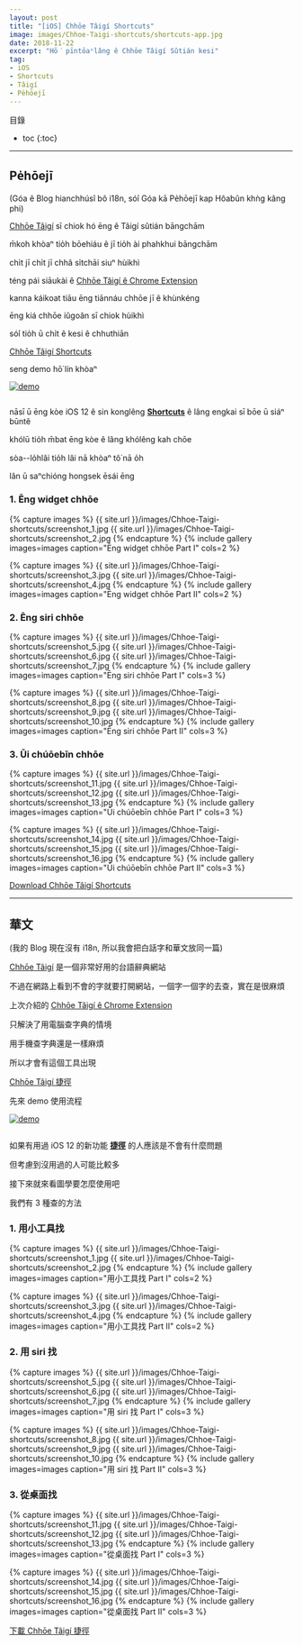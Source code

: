 ```yaml
---
layout: post
title: "[iOS] Chhōe Tâigí Shortcuts"
image: images/Chhoe-Taigi-shortcuts/shortcuts-app.jpg
date: 2018-11-22
excerpt: "Hō͘ pīntōaⁿlâng ê Chhōe Tâigí Sûtián kesi"
tag:
- iOS
- Shortcuts
- Tâigí
- Pe̍hōejī
---
```


目錄
* toc
{:toc}

---

## Pe̍hōejī

(Góa ê Blog hianchhúsî bô i18n, só͘í Góa kā Pe̍hōejī kap Hôabûn khǹg kâng phi)

[Chhōe Tâigí](https://chhoe.taigi.info/) sī chiok hó ēng ê Tâigí sûtián bāngchām

m̄koh khòaⁿ tio̍h bōehiáu ê jī tio̍h ài phahkhui bāngchām

chi̍t jī chi̍t jī chhâ si̍tchāi siuⁿ hùikhì

téng pái siāukài ê [Chhōe Tâigí ê Chrome Extension](../Chhoe-Taigi-chrome-extensions)

kanna káikoat tiāu ēng tiānnáu chhōe jī ê khùnkéng

ēng kiá chhōe iûgoân sī chiok hùikhì

só͘í tio̍h ū chi̍t ê kesi ê chhuthiān

[Chhōe Tâigí Shortcuts](https://goo.gl/xBnrG5)

seng demo hō͘ lín khòaⁿ

<a href="{{ site.url }}/images/Chhoe-Taigi-shortcuts/demo.gif"><img src="{{ site.url }}/images/Chhoe-Taigi-shortcuts/demo.gif" alt="demo"></a>

<a href="{{ site.url }}/images/Chhoe-Taigi-shortcuts/apple_shortcuts_us.png"><img src="{{ site.url }}/images/Chhoe-Taigi-shortcuts/apple_shortcuts_us.png" alt=""></a>

nāsī ū ēng kòe iOS 12 ê sin konglêng **[Shortcuts](https://support.apple.com/guide/shortcuts/welcome/ios)** ê lâng engkai sī bōe ū siáⁿ būntê

khólū tio̍h m̄bat ēng kòe ê lâng khólêng kah chōe

sòa--lo̍hlâi tio̍h lâi nā khòaⁿ tô͘  nā o̍h

lân ū saⁿchióng hongsek ēsái ēng

### 1. Ēng widget chhōe

{% capture images %}
    {{ site.url }}/images/Chhoe-Taigi-shortcuts/screenshot_1.jpg
    {{ site.url }}/images/Chhoe-Taigi-shortcuts/screenshot_2.jpg
{% endcapture %}
{% include gallery images=images caption="Ēng widget chhōe Part I" cols=2 %}

{% capture images %}
    {{ site.url }}/images/Chhoe-Taigi-shortcuts/screenshot_3.jpg
    {{ site.url }}/images/Chhoe-Taigi-shortcuts/screenshot_4.jpg
{% endcapture %}
{% include gallery images=images caption="Ēng widget chhōe Part II" cols=2 %}

### 2. Ēng siri chhōe

{% capture images %}
    {{ site.url }}/images/Chhoe-Taigi-shortcuts/screenshot_5.jpg
    {{ site.url }}/images/Chhoe-Taigi-shortcuts/screenshot_6.jpg
    {{ site.url }}/images/Chhoe-Taigi-shortcuts/screenshot_7.jpg
{% endcapture %}
{% include gallery images=images caption="Ēng siri chhōe Part I" cols=3 %}

{% capture images %}
    {{ site.url }}/images/Chhoe-Taigi-shortcuts/screenshot_8.jpg
    {{ site.url }}/images/Chhoe-Taigi-shortcuts/screenshot_9.jpg
    {{ site.url }}/images/Chhoe-Taigi-shortcuts/screenshot_10.jpg
{% endcapture %}
{% include gallery images=images caption="Ēng siri chhōe Part II" cols=3 %}

### 3. Ūi chúōebīn chhōe

{% capture images %}
    {{ site.url }}/images/Chhoe-Taigi-shortcuts/screenshot_11.jpg
    {{ site.url }}/images/Chhoe-Taigi-shortcuts/screenshot_12.jpg
    {{ site.url }}/images/Chhoe-Taigi-shortcuts/screenshot_13.jpg
{% endcapture %}
{% include gallery images=images caption="Ūi chúōebīn chhōe Part I" cols=3 %}

{% capture images %}
    {{ site.url }}/images/Chhoe-Taigi-shortcuts/screenshot_14.jpg
    {{ site.url }}/images/Chhoe-Taigi-shortcuts/screenshot_15.jpg
    {{ site.url }}/images/Chhoe-Taigi-shortcuts/screenshot_16.jpg
{% endcapture %}
{% include gallery images=images caption="Ūi chúōebīn chhōe Part II" cols=3 %}

[Download Chhōe Tâigí Shortcuts](https://goo.gl/xBnrG5)

---

## 華文

(我的 Blog 現在沒有 i18n, 所以我會把白話字和華文放同一篇)

[Chhōe Tâigí](https://chhoe.taigi.info/) 是一個非常好用的台語辭典網站

不過在網路上看到不會的字就要打開網站，一個字一個字的去查，實在是很麻煩

上次介紹的 [Chhōe Tâigí ê Chrome Extension](../Chhoe-Taigi-chrome-extensions)

只解決了用電腦查字典的情境

用手機查字典還是一樣麻煩

所以才會有這個工具出現

[Chhōe Tâigí 捷徑](https://goo.gl/xBnrG5)

先來 demo 使用流程

<a href="{{ site.url }}/images/Chhoe-Taigi-shortcuts/demo.gif"><img src="{{ site.url }}/images/Chhoe-Taigi-shortcuts/demo.gif" alt="demo"></a>

<a href="{{ site.url }}/images/Chhoe-Taigi-shortcuts/apple_shortcuts_tw.png"><img src="{{ site.url }}/images/Chhoe-Taigi-shortcuts/apple_shortcuts_tw.png" alt=""></a>

如果有用過 iOS 12 的新功能 **[捷徑](https://support.apple.com/guide/shortcuts/welcome/ios)** 的人應該是不會有什麼問題

但考慮到沒用過的人可能比較多

接下來就來看圖學要怎麼使用吧

我們有 3 種查的方法

### 1. 用小工具找

{% capture images %}
    {{ site.url }}/images/Chhoe-Taigi-shortcuts/screenshot_1.jpg
    {{ site.url }}/images/Chhoe-Taigi-shortcuts/screenshot_2.jpg
{% endcapture %}
{% include gallery images=images caption="用小工具找 Part I" cols=2 %}

{% capture images %}
    {{ site.url }}/images/Chhoe-Taigi-shortcuts/screenshot_3.jpg
    {{ site.url }}/images/Chhoe-Taigi-shortcuts/screenshot_4.jpg
{% endcapture %}
{% include gallery images=images caption="用小工具找 Part II" cols=2 %}

### 2. 用 siri 找

{% capture images %}
    {{ site.url }}/images/Chhoe-Taigi-shortcuts/screenshot_5.jpg
    {{ site.url }}/images/Chhoe-Taigi-shortcuts/screenshot_6.jpg
    {{ site.url }}/images/Chhoe-Taigi-shortcuts/screenshot_7.jpg
{% endcapture %}
{% include gallery images=images caption="用 siri 找 Part I" cols=3 %}

{% capture images %}
    {{ site.url }}/images/Chhoe-Taigi-shortcuts/screenshot_8.jpg
    {{ site.url }}/images/Chhoe-Taigi-shortcuts/screenshot_9.jpg
    {{ site.url }}/images/Chhoe-Taigi-shortcuts/screenshot_10.jpg
{% endcapture %}
{% include gallery images=images caption="用 siri 找 Part II" cols=3 %}


### 3. 從桌面找

{% capture images %}
    {{ site.url }}/images/Chhoe-Taigi-shortcuts/screenshot_11.jpg
    {{ site.url }}/images/Chhoe-Taigi-shortcuts/screenshot_12.jpg
    {{ site.url }}/images/Chhoe-Taigi-shortcuts/screenshot_13.jpg
{% endcapture %}
{% include gallery images=images caption="從桌面找 Part I" cols=3 %}

{% capture images %}
    {{ site.url }}/images/Chhoe-Taigi-shortcuts/screenshot_14.jpg
    {{ site.url }}/images/Chhoe-Taigi-shortcuts/screenshot_15.jpg
    {{ site.url }}/images/Chhoe-Taigi-shortcuts/screenshot_16.jpg
{% endcapture %}
{% include gallery images=images caption="從桌面找 Part II" cols=3 %}

[下載 Chhōe Tâigí 捷徑](https://goo.gl/xBnrG5)
